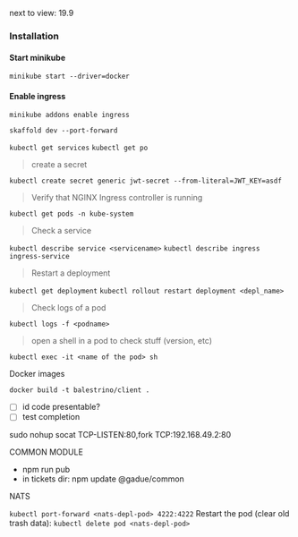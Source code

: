 next to view: 19.9

### Installation

#### Start minikube

`minikube start --driver=docker`

#### Enable ingress

`minikube addons enable ingress`

`skaffold dev --port-forward`

`kubectl get services`
`kubectl get po`

> create a secret

`kubectl create secret generic jwt-secret --from-literal=JWT_KEY=asdf`

> Verify that NGINX Ingress controller is running

`kubectl get pods -n kube-system`

> Check a service

`kubectl describe service <servicename>`
`kubectl describe ingress ingress-service`

> Restart a deployment

`kubectl get deployment`
`kubectl rollout restart deployment <depl_name>`

> Check logs of a pod

`kubectl logs -f <podname>`

> open a shell in a pod to check stuff (version, etc)

`kubectl exec -it <name of the pod> sh`

Docker images

`docker build -t balestrino/client .`

- [ ] id code presentable?
- [ ] test completion

sudo nohup socat TCP-LISTEN:80,fork TCP:192.168.49.2:80

COMMON MODULE

- npm run pub
- in tickets dir: npm update @gadue/common

NATS

`kubectl port-forward <nats-depl-pod> 4222:4222`
Restart the pod (clear old trash data):
`kubectl delete pod <nats-depl-pod>`
